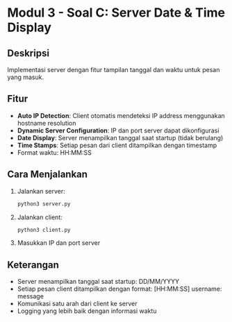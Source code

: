 # Modul 3 - Soal C: Server Date & Time Display

## Deskripsi
Implementasi server dengan fitur tampilan tanggal dan waktu untuk pesan yang masuk.

## Fitur
- **Auto IP Detection**: Client otomatis mendeteksi IP address menggunakan hostname resolution
- **Dynamic Server Configuration**: IP dan port server dapat dikonfigurasi
- **Date Display**: Server menampilkan tanggal saat startup (tidak berulang)
- **Time Stamps**: Setiap pesan dari client ditampilkan dengan timestamp
- Format waktu: HH:MM:SS

## Cara Menjalankan
1. Jalankan server:
   ```bash
   python3 server.py
   ```

2. Jalankan client:
   ```bash
   python3 client.py
   ```

3. Masukkan IP dan port server

## Keterangan
- Server menampilkan tanggal saat startup: DD/MM/YYYY
- Setiap pesan client ditampilkan dengan format: [HH:MM:SS] username: message
- Komunikasi satu arah dari client ke server
- Logging yang lebih baik dengan informasi waktu
